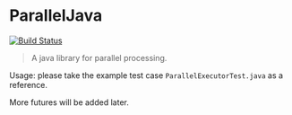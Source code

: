 # ParallelJava

[![Build Status](https://travis-ci.org/Neway6655/ParallelJava.svg?branch=master)](https://travis-ci.org/Neway6655/ParallelJava)

> A java library for parallel processing. 

Usage: 
please take the example test case ```ParallelExecutorTest.java``` as a reference.

More futures will be added later.
